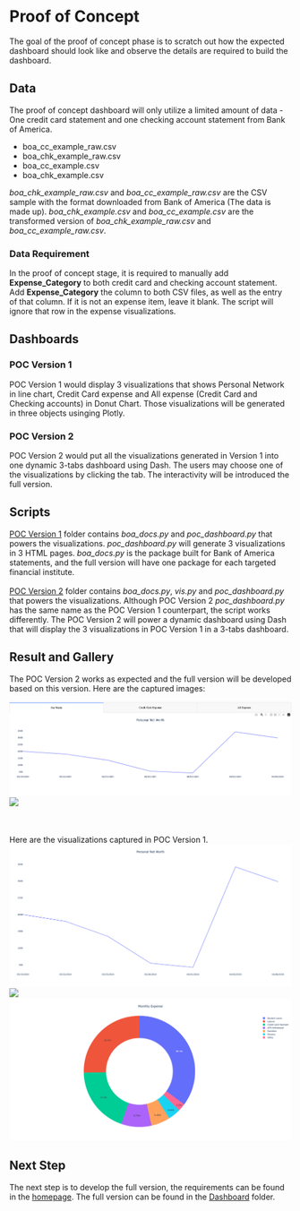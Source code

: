 # Proof of Concept
The goal of the proof of concept phase is to scratch out how the expected dashboard should look like and observe the details are required to build the dashboard. 

## Data
The proof of concept dashboard will only utilize a limited amount of data - One credit card statement and one checking account statement from Bank of America.
<ul>
	<li>boa_cc_example_raw.csv</li>
	<li>boa_chk_example_raw.csv</li>
	<li>boa_cc_example.csv</li>
	<li>boa_chk_example.csv</li>
</ul>

<i>boa_chk_example_raw.csv</i> and <i>boa_cc_example_raw.csv</i> are the CSV sample with the format downloaded from Bank of America (The data is made up). <i>boa_chk_example.csv</i> and <i>boa_cc_example.csv</i> are the transformed version of <i>boa_chk_example_raw.csv</i> and <i>boa_cc_example_raw.csv</i>. 

### Data Requirement
In the proof of concept stage, it is required to manually add <b>Expense_Category</b> to both credit card and checking account statement. Add <b>Expense_Category</b> the column to both CSV files, as well as the entry of that column. If it is not an expense item, leave it blank. The script will ignore that row in the expense visualizations.

## Dashboards
### POC Version 1
POC Version 1 would display 3 visualizations that shows Personal Network in line chart, Credit Card expense and All expense (Credit Card and Checking accounts) in Donut Chart. Those visualizations will be generated in three objects usinging Plotly.

### POC Version 2
POC Version 2 would put all the visualizations generated in Version 1 into one dynamic 3-tabs dashboard using Dash. The users may choose one of the visualizations by clicking the tab. The interactivity will be introduced the full version.

## Scripts
[POC Version 1](/Version1) folder contains <i>boa_docs.py</i> and <i>poc_dashboard.py</i> that powers the visualizations. <i>poc_dashboard.py</i> will generate 3 visualizations in 3 HTML pages. <i>boa_docs.py</i> is the package built for Bank of America statements, and the full version will have one package for each targeted financial institute.
<br><br>
[POC Version 2](/Version2) folder contains <i>boa_docs.py</i>, <i>vis.py</i> and <i>poc_dashboard.py</i> that powers the visualizations. Although POC Version 2 <i>poc_dashboard.py</i> has the same name as the POC Version 1 counterpart, the script works differently. The POC Version 2 will power a dynamic dashboard using Dash that will display the 3 visualizations in POC Version 1 in a 3-tabs dashboard.


## Result and Gallery
The POC Version 2 works as expected and the full version will be developed based on this version. Here are the captured images:

<img src=Images/dash_networth.png>
<img src=Images/dash_allexpense.png>

<br><br>
Here are the visualizations captured in POC Version 1.
<img src=Images/net_worth_vis.png>
<img src=Images/cc_expense.png>
<img src=Images/all_expense_vis.png>


## Next Step
The next step is to develop the full version, the requirements can be found in the [homepage](..). The full version can be found in the [Dashboard](../Dashboard) folder.

